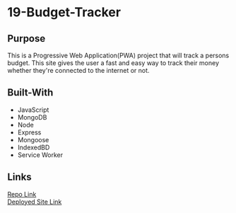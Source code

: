 # 19-Budget-Tracker

## Purpose
This is a Progressive Web Application(PWA) project that will track a persons budget. This site gives the user a fast and easy way to track their money whether they're connected to the internet or not.

## Built-With
- JavaScript
- MongoDB 
- Node
- Express 
- Mongoose
- IndexedBD
- Service Worker


## Links
[Repo Link](https://github.com/jcc83267/19-Budget-Tracker)  
[Deployed Site Link](https://jcc83267-budget-tracker.herokuapp.com/) 

